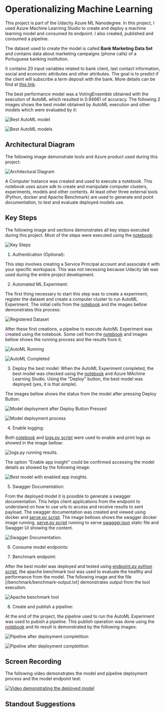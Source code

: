
# Operationalizing Machine Learning

This project is part of the Udacity Azure ML Nanodegree. In this project, I used Azure Machine Learning Studio to create and deploy a machine learning model and consumed its endpoint. I also created, published and consumed a pipeline.

The dataset used to create the model is called **Bank Marketing Data Set** and contains data about marketing campaigns (phone calls) of a Portuguese banking institution. 

It contains 20 input variables related to bank client, last contact information, social and economic attributes and other attributes. The goal is to predict if the client will subscribe a term deposit with the bank. More details can be find at [this link](https://archive.ics.uci.edu/ml/datasets/Bank%20Marketing#).

The best performance model was a VotingEnsemble obtained with the execution of AutoML which resulted in 0.94661 of accuracy. The following 2 images shows the best model obtained by AutoML execution and other models which were evaluated by it:

![Best AutoML model](/docs/deploying_best_model.png?raw=true "Best AutoML model")

![Best AutoML models](/docs/automl_pipeline_models.png?raw=true "AutoML models")

## Architectural Diagram

The following image demonstrate tools and Azure product used during this project:

![Architectural Diagram](/docs/architectural-diagram.png?raw=true "Architectural Diagram from the project")

A Computer Instance was created and used to execute a notebook. This notebook uses azure sdk to create and manipulate computer clusters, experiments, models and other contents. At least other three external tools (Python, docker and Apache Benchmark) are used to generate end point documentation, to test and evaluate deployed models use.


## Key Steps

The following image and sections demonstrates all key steps executed during this project. Most of the steps were executed using the [notebook](/udacity-project.ipynb):

![Key Steps](/docs/key_steps_project2.png?raw=true "Key Steps from the project")


1. Authentication (Optional): 

This step involves creating a Service Principal account and associate it with your specific workspace. This was not necessing because Udacity lab was used during the entire project development.


2. Automated ML Experiment:

The first thing necessary to start this step was to create a experiment, register the dataset and create a computer cluster to run AutoML Experiment. The initial cells from the [notebook](/udacity-project.ipynb) and the images bellow demonstrates this process:

![Registered Dataset](/docs/registered_dataset.png?raw=true "Registered Dataset")

After these first creations, a pipeline to execute AutoML Experiment was created using the notebook. Some cell from the [notebook](/udacity-project.ipynb) and images bellow shows the running process and the results from it.

![AutoML Running](/docs/automl_pipeline_running.png?raw=true "AutoML Running")

![AutoML Completed](/docs/automl_pipeline_completed.png?raw=true "AutoML Completed")


3. Deploy the best model:
When the AutoML Experiment completed, the best model was checked using the [notebook](/udacity-project.ipynb) and Azure MAchine Learning Studio. Using the "Deploy" button, the best model was deployed (yes, it is that simple).

The images bellow shows the status from the model after pressing Deploy Button:

![Model deployment after Deploy Button Pressed](/docs/deploying_best_model.png?raw=true "Model deployment after Deploy Button Pressed")

![Model deployment process](/docs/deploying_best_model_2.png?raw=true "Model deployment process")


4. Enable logging:

Both [notebook](/udacity-project.ipynb) and [logs.py script](/logs.py) were used to enable and print logs as showed in the image bellow:

![logs.py running results](/docs/logs_py_results.png?raw=true "logs.py running results").

The option "Enable app insight" could be confirmed accessing the model details as showed by the following image:

![Best model with enabled app insights](/docs/best_model_with_app_insights.png?raw=true "Best model with enabled app insights").


5. Swagger Documentation:

From the deployed model it is possible to generate a swagger documentation. This helps client applications from the endpoint to understand on how to use urls to access and receive results to sent payload. The swagger documentation was created and viewed using docker and [serve.py script](/swagger/serve.py). The image bellows shows the swagger docker image running, [serve.py script](/swagger/serve.py) running to serve [swagger.json](/swagger/swagger.json) static file and Swagger UI showing the content.

![Swagger Documentation](/docs/swagger-documentation.png?raw=true "Swagger Documentation").


6. Consume model endpoints:




7. Benchmark endpoint:

After the best model was deployed and tested using [endpoint.py python script](endpoint.py), the apache benchmark tool was used to evaluate the healthy and performance from the model. The following image and the file [/benchmark/benchmark-output.txt] demonstrates output from the tool execution.

![Apache benchmark tool](/docs/apache-benchmark-output.png?raw=true "Apache benchmark tool")


8. Create and publish a pipeline:

At the end of the project, the pipeline used to run the AutoML Experiment was used to pubish a pipeline. This publish operation was done using the [notebook](/udacity-project.ipynb) and its result is demonstrated by the following images:

![Pipeline after deployment completition](/docs/pipeline_endpoint.png?raw=true "Pipeline after deployment completition")

![Pipeline after deployment completition](/docs/pipeline_endpoint_2.png?raw=true "Pipeline after deployment completition")

## Screen Recording

The following video demonstrates the model and pipeline deployment process and the model endpoint test:

[![Video demonstrating the deployed model](https://img.youtube.com/vi/8Wsxr50wCiw/0.jpg?raw=true)](https://www.youtube.com/watch?v=8Wsxr50wCiw)

## Standout Suggestions

